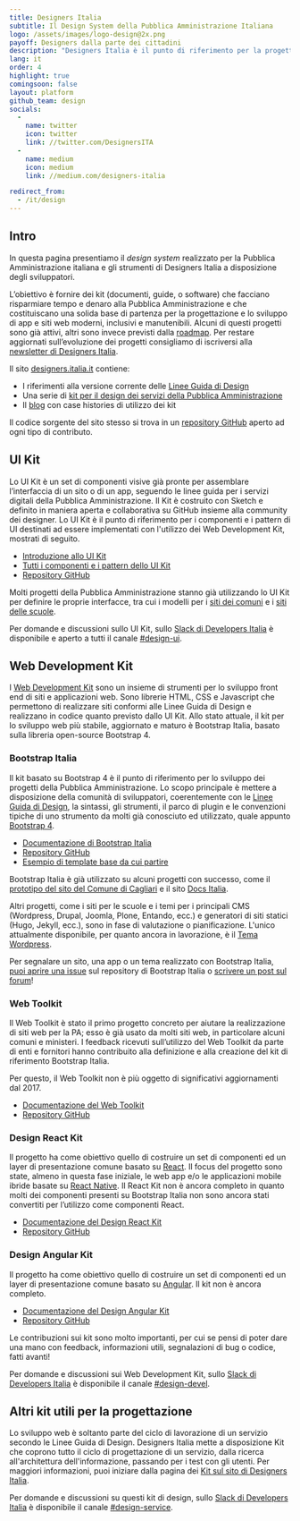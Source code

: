 ```yaml
---
title: Designers Italia
subtitle: Il Design System della Pubblica Amministrazione Italiana
logo: /assets/images/logo-design@2x.png
payoff: Designers dalla parte dei cittadini
description: "Designers Italia è il punto di riferimento per la progettazione dei servizi della Pubblica Amministrazione: linee guida, strumenti, un design system e una community di designer per favorire la collaborazione e promuovere il ruolo dello human-centered design nello sviluppo dei servizi pubblici."
lang: it
order: 4
highlight: true
comingsoon: false
layout: platform
github_team: design
socials:
  -
    name: twitter
    icon: twitter
    link: //twitter.com/DesignersITA
  -
    name: medium
    icon: medium
    link: //medium.com/designers-italia

redirect_from:
  - /it/design
---
```


## Intro

In questa pagina presentiamo il *design system* realizzato per la Pubblica Amministrazione italiana e gli strumenti di Designers Italia a disposizione degli sviluppatori.

L’obiettivo è fornire dei kit (documenti, guide, o software) che facciano risparmiare tempo e denaro alla Pubblica Amministrazione e che costituiscano una solida base di partenza per la progettazione e lo sviluppo di app e siti web moderni, inclusivi e manutenibili. Alcuni di questi progetti sono già attivi, altri sono invece previsti dalla [roadmap](https://designers.italia.it/roadmap/). Per restare aggiornati sull’evoluzione dei progetti consigliamo di iscriversi alla [newsletter di Designers Italia](https://designers.italia.it/).

Il sito [designers.italia.it](https://designers.italia.it/) contiene:

* I riferimenti alla versione corrente delle [Linee Guida di Design](https://designers.italia.it/guide/)
* Una serie di [kit per il design dei servizi della Pubblica Amministrazione](https://designers.italia.it/kit/)
* Il [blog](https://designers.italia.it/blog/) con case histories di utilizzo dei kit

Il codice sorgente del sito stesso si trova in un [repository GitHub](https://github.com/italia/designers.italia.it) aperto ad ogni tipo di contributo.

## UI Kit
Lo UI Kit è un set di componenti visive già pronte per assemblare l’interfaccia di un sito o di un app, seguendo le linee guida per i servizi digitali della Pubblica Amministrazione. Il Kit è costruito con Sketch e definito in maniera aperta e collaborativa su GitHub insieme alla community dei designer. Lo UI Kit è il punto di riferimento per i componenti e i pattern di UI destinati ad essere implementati con l'utilizzo dei Web Development Kit, mostrati di seguito.

* [Introduzione allo UI Kit](https://designers.italia.it/kit/ui-kit/)
* [Tutti i componenti e i pattern dello UI Kit](https://invis.io/RJFGS2UC3HS)
* [Repository GitHub](https://github.com/italia/design-ui-kit)

Molti progetti della Pubblica Amministrazione stanno già utilizzando lo UI Kit per definire le proprie interfacce, tra cui i modelli per i [siti dei comuni](https://github.com/italia/design-comuni-prototipi) e i [siti delle scuole](https://github.com/italia/design-scuole-prototipi).

Per domande e discussioni sullo UI Kit, sullo [Slack di Developers Italia](https://slack.developers.italia.it/) è disponibile e aperto a tutti il canale [#design-ui](https://developersitalia.slack.com/messages/C9N62GX8E/).

## Web Development Kit
I [Web Development Kit](https://designers.italia.it/kit/web-development-kit/) sono un insieme di strumenti per lo sviluppo front end di siti e applicazioni web. Sono librerie HTML, CSS e Javascript che permettono di realizzare siti conformi alle Linee Guida di Design e realizzano in codice quanto previsto dallo UI Kit. Allo stato attuale, il kit per lo sviluppo web più stabile, aggiornato e maturo è Bootstrap Italia, basato sulla libreria open-source Bootstrap 4.

### Bootstrap Italia

Il kit basato su Bootstrap 4 è il punto di riferimento per lo sviluppo dei progetti della Pubblica Amministrazione. Lo scopo principale è mettere a disposizione della comunità di sviluppatori, coerentemente con le [Linee Guida di Design](https://docs.italia.it/italia/designers-italia/design-linee-guida-docs/), la sintassi, gli strumenti, il parco di plugin e le convenzioni tipiche di uno strumento da molti già conosciuto ed utilizzato, quale appunto [Bootstrap 4](https://getbootstrap.com/).

* [Documentazione di Bootstrap Italia](https://italia.github.io/bootstrap-italia/)
* [Repository GitHub](https://github.com/italia/bootstrap-italia)
* [Esempio di template base da cui partire](https://italia.github.io/bootstrap-italia/docs/esempi/template-vuoto/)

Bootstrap Italia è già utilizzato su alcuni progetti con successo, come il [prototipo del sito del Comune di Cagliari](https://italia.github.io/design-comuni-prototipi/) e il sito [Docs Italia](https://docs.italia.it/). 

Altri progetti, come i siti per le scuole e i temi per i principali CMS (Wordpress, Drupal, Joomla, Plone, Entando, ecc.) e generatori di siti statici (Hugo, Jekyll, ecc.), sono in fase di valutazione o pianificazione. L'unico attualmente disponibile, per quanto ancora in lavorazione, è il [Tema Wordpress](https://github.com/italia/design-wordpress-theme/).

Per segnalare un sito, una app o un tema realizzato con Bootstrap Italia, [puoi aprire una issue](https://github.com/italia/bootstrap-italia/issues) sul repository di Bootstrap Italia o [scrivere un post sul forum](https://forum.italia.it/c/design/esempi-linee-guida)!

### Web Toolkit

Il Web Toolkit è stato il primo progetto concreto per aiutare la realizzazione di siti web per la PA; esso è già usato da molti siti web, in particolare alcuni comuni e ministeri. I feedback ricevuti sull’utilizzo del Web Toolkit da parte di enti e fornitori hanno contribuito alla definizione e alla creazione del kit di riferimento Bootstrap Italia.

Per questo, il Web Toolkit non è più oggetto di significativi aggiornamenti dal 2017.

* [Documentazione del Web Toolkit](https://italia.github.io/design-web-toolkit/)
* [Repository GitHub](https://github.com/italia/design-web-toolkit)

### Design React Kit

Il progetto ha come obiettivo quello di costruire un set di componenti ed un layer di presentazione comune basato su [React](https://github.com/facebook/react/). Il focus del progetto sono state, almeno in questa fase iniziale, le web app e/o le applicazioni mobile ibride basate su [React Native](https://facebook.github.io/react-native/). Il React Kit non è ancora completo in quanto molti dei componenti presenti su Bootstrap Italia non sono ancora stati convertiti per l’utilizzo come componenti React.

* [Documentazione del Design React Kit](https://italia.github.io/design-react-kit/)
* [Repository GitHub](https://github.com/italia/design-react-kit)

### Design Angular Kit

Il progetto ha come obiettivo quello di costruire un set di componenti ed un layer di presentazione comune basato su [Angular](https://angular.io/). Il kit non è ancora completo.

* [Documentazione del Design Angular Kit](https://italia.github.io/design-angular-kit/)
* [Repository GitHub](https://github.com/italia/design-angular-kit)

Le contribuzioni sui kit sono molto importanti, per cui se pensi di poter dare una mano con feedback, informazioni utili, segnalazioni di bug o codice, fatti avanti!

Per domande e discussioni sui Web Development Kit, sullo [Slack di Developers Italia](https://slack.developers.italia.it/) è disponibile il canale [#design-devel](https://developersitalia.slack.com/messages/C7VPAUVB3/).

## Altri kit utili per la progettazione

Lo sviluppo web è soltanto parte del ciclo di lavorazione di un servizio secondo le Linee Guida di Design. Designers Italia mette a disposizione Kit che coprono tutto il ciclo di progettazione di un servizio, dalla ricerca all'architettura dell'informazione, passando per i test con gli utenti. Per maggiori informazioni, puoi iniziare dalla pagina dei [Kit sul sito di Designers Italia](https://designers.italia.it/kit/).

Per domande e discussioni su questi kit di design, sullo [Slack di Developers Italia](https://slack.developers.italia.it/) è disponibile il canale [#design-service](https://developersitalia.slack.com/messages/C9HKFKU9J/).

